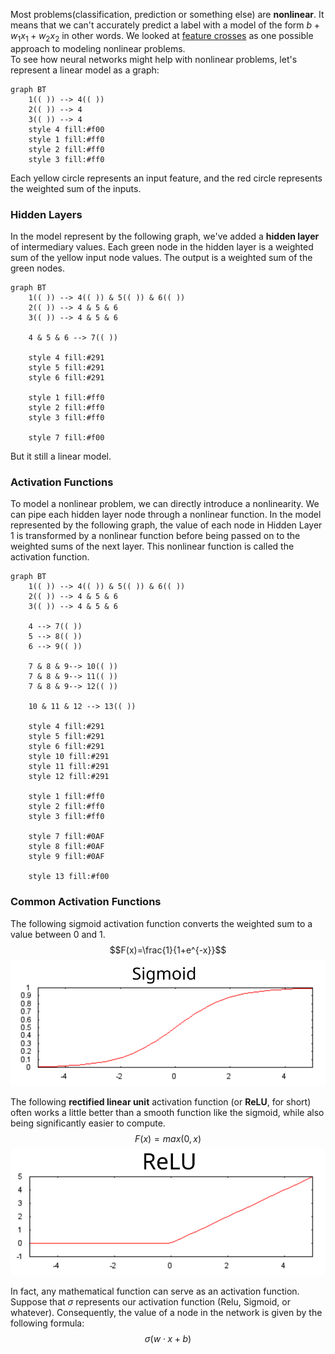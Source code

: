 Most problems(classification, prediction or something else) are **nonlinear**. It means that we can't accurately predict a label with a model of the form $b+w_1x_1+w_2x_2$ in other words. We looked at [feature crosses](https://developers.google.com/machine-learning/crash-course/feature-crosses/video-lecture) as one possible approach to modeling nonlinear problems.  
To see how neural networks might help with nonlinear problems, let's represent a linear model as a graph:
```mermaid
graph BT
    1(( )) --> 4(( ))
    2(( )) --> 4
    3(( )) --> 4
    style 4 fill:#f00
    style 1 fill:#ff0
    style 2 fill:#ff0
    style 3 fill:#ff0
```
Each yellow circle represents an input feature, and the red circle represents the weighted sum of the inputs.
### Hidden Layers
In the model represent by the following graph, we've added a **hidden layer** of intermediary values. Each green node in the hidden layer is a weighted sum of the yellow input node values. The output is a weighted sum of the green nodes.
```mermaid
graph BT
    1(( )) --> 4(( )) & 5(( )) & 6(( ))
    2(( )) --> 4 & 5 & 6
    3(( )) --> 4 & 5 & 6

    4 & 5 & 6 --> 7(( ))

    style 4 fill:#291
    style 5 fill:#291
    style 6 fill:#291

    style 1 fill:#ff0
    style 2 fill:#ff0
    style 3 fill:#ff0

    style 7 fill:#f00
```
But it still a linear model.
### Activation Functions
To model a nonlinear problem, we can directly introduce a nonlinearity. We can pipe each hidden layer node through a nonlinear function. 
In the model represented by the following graph, the value of each node in Hidden Layer 1 is transformed by a nonlinear function before being passed on to the weighted sums of the next layer. This nonlinear function is called the activation function.
```mermaid
graph BT
    1(( )) --> 4(( )) & 5(( )) & 6(( ))
    2(( )) --> 4 & 5 & 6
    3(( )) --> 4 & 5 & 6

    4 --> 7(( ))
    5 --> 8(( ))
    6 --> 9(( ))

    7 & 8 & 9--> 10(( ))
    7 & 8 & 9--> 11(( ))
    7 & 8 & 9--> 12(( ))

    10 & 11 & 12 --> 13(( ))

    style 4 fill:#291
    style 5 fill:#291
    style 6 fill:#291
    style 10 fill:#291
    style 11 fill:#291
    style 12 fill:#291

    style 1 fill:#ff0
    style 2 fill:#ff0
    style 3 fill:#ff0

    style 7 fill:#0AF
    style 8 fill:#0AF
    style 9 fill:#0AF

    style 13 fill:#f00
```
### Common Activation Functions
The following sigmoid activation function converts the weighted sum to a value between 0 and 1.
$$F(x)=\frac{1}{1+e^{-x}}$$
![sigmoid](../figures/sigmoid.svg)  

The following **rectified linear unit** activation function (or **ReLU**, for short) often works a little better than a smooth function like the sigmoid, while also being significantly easier to compute.
$$F(x)=max(0,x)$$
![ReLU](../figures/relu.svg) 

In fact, any mathematical function can serve as an activation function. Suppose that $\sigma$ represents our activation function (Relu, Sigmoid, or whatever). Consequently, the value of a node in the network is given by the following formula:
$$\sigma(w\cdot x+b)$$